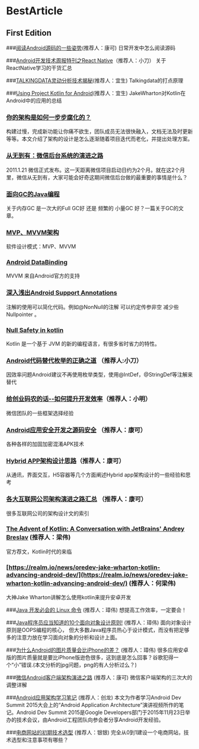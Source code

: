 # BestArticle

## First Edition

###[阅读Android源码的一些姿势](http://zhuanlan.zhihu.com/kaede/20564614)(推荐人：康可)
日常开发中怎么阅读源码

###[Android开发技术周报特刊之React Native](http://www.androidweekly.cn/android-dev-special-weekly-react-native/ )（推荐人：小刀）
关于ReactNative学习的干货汇总

###[TALKINGDATA灵动分析技术揭秘](http://blog.talkingdata.net/?p=3778)(推荐人：宜生)
Talkingdata的打点原理

###[Using Project Kotlin for Android](https://docs.google.com/document/d/1ReS3ep-hjxWA8kZi0YqDbEhCqTt29hG8P44aA9W0DM8/edit?hl=en&forcehl=1# )(推荐人：宜生)
JakeWharton对Kotlin在Android中的应用的总结


### [你的架构是如何一步步腐化的？](http://www.21cto.com/article/75)

构建过慢，完成新功能让你痛不欲生，团队成员无法很快融入，文档无法及时更新等等。本文介绍了架构的设计是怎么逐渐随着项目迭代而老化，并提出处理方案。

### [从无到有：微信后台系统的演进之路](http://www.infoq.com/cn/articles/the-road-of-the-growth-weixin-background)

2011.1.21 微信正式发布。这一天距离微信项目启动日约为2个月。就在这2个月里，微信从无到有，大家可能会好奇这期间微信后台做的最重要的事情是什么？

### [面向GC的Java编程](http://coolshell.cn/articles/11541.html)

关于内存GC  是一次大的Full GC好 还是 频繁的 小量GC 好？一篇关于GC的文章。

### [MVP、MVVM架构](https://github.com/konmik/konmik.github.io/wiki/Introduction-to-Model-View-Presenter-on-Android)

软件设计模式：MVP、MVVM

### [Android DataBinding](https://github.com/LyndonChin/MasteringAndroidDataBinding)

MVVM 来自Android官方的支持


### [深入浅出Android Support Annotations](http://www.jcodecraeer.com/a/anzhuokaifa/androidkaifa/2015/0720/3208.html)

注解的使用可以简化代码。例如@NonNull的注解  可以约定传参非空  减少些Nullpointer 。



### [Null Safety in kotlin](https://kotlinlang.org/docs/reference/null-safety.html)

Kotlin 是一个基于 JVM 的新的编程语言，有很多省时省力的特性。



### [Android代码替代枚举的正确之道](http://www.jianshu.com/p/f8ac84a3e3c1) （推荐人:小刀）

因效率问题Android建议不再使用枚举类型，使用@IntDef，@StringDef等注解来替代


### [给创业码农的话--如何提升开发效率](https://mp.weixin.qq.com/s?__biz=MzAwNDY1ODY2OQ==&mid=400785752&idx=1&sn=e1c166e7fad0892811c9ca9bca6d1540&scene=1&srcid=0123GUJQPmVpHwko66R2kWZj&key=710a5d99946419d943c5e124b4a4ba7bc9ccafbca26d0a06e6502bd27b7c6b3e893225c4e4a14beeecb5bcb2e6ba32a2&ascene=0&uin=MjI1NTE5NDA2Mw%3D%3D&devicetype=iMac+MacBookPro11%2C2+OSX+OSX+10.10.5+build\(14F1021\)&version=11020201&pass_ticket=G14Tx40jnGQZ%2FZ7EjNbpKrGwe9MfgIxyDWR938lfSnrXoLI9N%2FZBpjQHP6EYBnuB)（推荐人：小明）

微信团队的一些框架选择经验



### [Android应用安全开发之源码安全](http://drops.wooyun.org/mobile/12172?hmsr=toutiao.io&utm_medium=toutiao.io&utm_source=toutiao.io) （推荐人：康可）

各种各样的加固加密混淆APK技术




### [Hybrid APP架构设计思路](http://segmentfault.com/a/1190000004263182?f=tt)（推荐人：康可）

从通讯，界面交互，H5容器等几个方面阐述Hybrid app架构设计的一些经验和思考



### [各大互联网公司架构演进之路汇总](http://www.hollischuang.com/archives/1036?hmsr=toutiao.io&utm_medium=toutiao.io&utm_source=toutiao.io)  （推荐人：康可）

很多互联网公司的架构设计文的索引



### [The Advent of Kotlin: A Conversation with JetBrains' Andrey Breslav](http://www.oracle.com/technetwork/articles/java/breslav-1932170.html)  (推荐人：梁伟)

官方荐文，Kotlin时代的来临

### [https://realm.io/news/oredev-jake-wharton-kotlin-advancing-android-dev/](https://realm.io/news/oredev-jake-wharton-kotlin-advancing-android-dev/)  (推荐人：何梁伟)

大神Jake Wharton讲解怎么使用kotlin来提升安卓开发


###[Java 开发必会的 Linux 命令](https://mp.weixin.qq.com/s?__biz=MzAxMzQ3NzQ3Nw==&mid=405664533&idx=3&sn=0a093dc73285dc01b7dc74bef5bb614a&scene=1&srcid=0126onMA2n98ky9JVdTpFLgY&key=710a5d99946419d9de40d10bf274bb86b987336b84be91abb9823d369bfeb757523f165c893c9a92aa7fdcfbb1aac4be&ascene=0&uin=MjI1NTE5NDA2Mw%3D%3D&devicetype=iMac+MacBookPro11%2C2+OSX+OSX+10.10.5+build\(14F1021\)&version=11020201&pass_ticket=n3SkcbGuld4qWyE84%2BT38qwJ9QheYrY5dWqziaIptNgPqgMcezywZQFosROcMdjh) (推荐人：璋伟)
想提高工作效率，一定要会！

###[Java程序员应当知道的10个面向对象设计原则!](https://mp.weixin.qq.com/s?__biz=MzA5MDI1NDEwMw==&mid=401758032&idx=2&sn=98877730bba98855833d0249f53f498d&scene=1&srcid=012632iWvUIu2wtcsLRcZ0bm&key=710a5d99946419d923e2f0bd6106da6e49ef16c3ff0c1d12effc82c9715b7227aae3d363a42f8aa8df6c498858a3c2a5&ascene=0&uin=MjI1NTE5NDA2Mw%3D%3D&devicetype=iMac+MacBookPro11%2C2+OSX+OSX+10.10.5+build\(14F1021\)&version=11020201&pass_ticket=n3SkcbGuld4qWyE84%2BT38qwJ9QheYrY5dWqziaIptNgPqgMcezywZQFosROcMdjh) (推荐人：璋伟)
面向对象设计原则是OOPS编程的核心， 但大多数Java程序员热心于设计模式，而没有把足够多的注意力放在学习面向对象的分析和设计上面。


###[为什么Android的图片质量会比iPhone的差？](https://mp.weixin.qq.com/s?__biz=MzI3MTEzMDI2MA==&mid=404712146&idx=1&sn=4fa42f83526223e618f7b9332caa0081&scene=1&srcid=0128YoVQDImBhtkvnZqEMeHf&key=710a5d99946419d9663ea313b1cdf09ecb49e65f81defbc90d6c69f3045ad5f0e358a17bd47337fe04592a7b59a515cd&ascene=0&uin=MjI1NTE5NDA2Mw%3D%3D&devicetype=iMac+MacBookPro11%2C2+OSX+OSX+10.10.5+build\(14F1021\)&version=11020201&pass_ticket=n3SkcbGuld4qWyE84%2BT38qwJ9QheYrY5dWqziaIptNgPqgMcezywZQFosROcMdjh)  (推荐人：璋伟)
很多应用安卓版的图片质量就是要比iPhone版逊色很多，这到底是怎么回事？谷歌犯得一个“小”错误.(本文分析的jpg问题，png的有人分析过么？)

###[微信Android客户端架构演进之路](http://www.infoq.com/cn/articles/wechat-android-app-architecture) (推荐人：康可)
微信客户端架构的三次大的调整详解

###[Android应用架构学习笔记](https://mp.weixin.qq.com/s?__biz=MzA3ODg4MDk0Ng==&mid=401668447&idx=1&sn=5b6b6c2ea8e415041498634a2b67699a&scene=1&srcid=0202i3wGcdaxs1kXMCDypAEv&key=710a5d99946419d900f51c0fdb3cb2c4d224df2c7df373aef5438d48bb40f0ba593319705c4a725ef3d30d9ed09abd42&ascene=0&uin=MjI1NTE5NDA2Mw%3D%3D&devicetype=iMac+MacBookPro11%2C2+OSX+OSX+10.10.5+build\(14F1021\)&version=11020201&pass_ticket=n3SkcbGuld4qWyE84%2BT38qwJ9QheYrY5dWqziaIptNgPqgMcezywZQFosROcMdjh) (推荐人：创龙)
本文为作者学习Android Dev Summit 2015大会上的“Android Application Architecture”演讲视频所作的笔记。Android Dev Summit 2015是Google Developers部门于2015年11月23日举办的技术会议，由Android工程团队向参会者分享Android开发经验。

###[电商网站的初期技术选型](http://www.infoq.com/cn/articles/e-commerce-web-tech-stack) (推荐人：银银)
完全从0到1建设一个电商网站，技术选型和注意事项有哪些？
